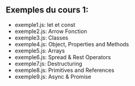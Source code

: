 ## Exemples du cours 1:

- exemple1.js: let et const
- exemple2.js: Arrow Fonction
- exemple3.js: Classes
- exemple4.js: Object, Properties and Methods
- exemple5.js: Arrays
- exemple6.js: Spread & Rest Operators
- exemple7.js: Destructuring
- exemple8.js: Primitives and References
- exemple9.js: Async & Promise
